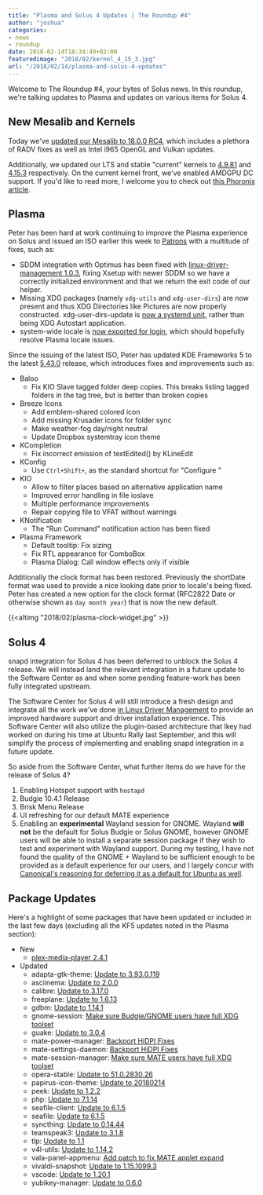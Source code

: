 ```yaml
---
title: "Plasma and Solus 4 Updates | The Roundup #4"
author: "joshua"
categories:
- news
- roundup
date: 2018-02-14T18:34:49+02:00
featuredimage: "2018/02/kernel_4_15_3.jpg"
url: "/2018/02/14/plasma-and-solus-4-updates"
---
```


Welcome to The Roundup #4, your bytes of Solus news. In this roundup, we're talking updates to Plasma and updates on various items for Solus 4.
<!--more-->

## New Mesalib and Kernels

Today we've [updated our Mesalib to 18.0.0 RC4](https://dev.solus-project.com/R2066:89d15ea723cbe045cf7d780c146e32bf231c864e), which includes a plethora of RADV fixes as well as Intel i965 OpenGL and Vulkan updates.

Additionally, we updated our LTS and stable "current" kernels to [4.9.81](https://dev.solus-project.com/R1966:576ccd1a33a9306dc7587a70725cbd24a042b5cd) and [4.15.3](https://dev.solus-project.com/R3571:52457ef36245301b4497c34aaf4998c200f18700) respectively. On the current kernel front, we've enabled AMDGPU DC support. If you'd like to read more, I welcome you to check out [this Phoronix article](https://www.phoronix.com/scan.php?page=news_item&px=AMDGPU-DC-Accepted).

## Plasma

Peter has been hard at work continuing to improve the Plasma experience on Solus and issued an ISO earlier this week to [Patrons](https://patreon.com/solus) with a multitude of fixes, such as:

- SDDM integration with Optimus has been fixed with [linux-driver-management 1.0.3](https://github.com/solus-project/linux-driver-management/releases), fixing Xsetup with newer SDDM so we have a correctly initialized environment and that we return the exit code of our helper.
- Missing XDG packages (namely `xdg-utils` and `xdg-user-dirs`) are now present and thus XDG Directories like Pictures are now properly constructed. xdg-user-dirs-update is [now a systemd unit](https://dev.solus-project.com/R3215:d2377272c5723bfa90f00cc2e9d89a07d584d2ae), rather than being XDG Autostart application.
- system-wide locale is [now exported for login](https://dev.solus-project.com/R420:bd9e6735c5ee996cab70490272b3fd43d56f15d9), which should hopefully resolve Plasma locale issues.

Since the issuing of the latest ISO, Peter has updated KDE Frameworks 5 to the latest [5.43.0](https://www.kde.org/announcements/kde-frameworks-5.43.0.php) release, which introduces fixes and improvements such as:

- Baloo
  - Fix KIO Slave tagged folder deep copies. This breaks listing tagged folders in the tag tree, but is better than broken copies
- Breeze Icons
  - Add emblem-shared colored icon
  - Add missing Krusader icons for folder sync
  - Make weather-fog day/night neutral
  - Update Dropbox systemtray icon theme
- KCompletion
  - Fix incorrect emission of textEdited() by KLineEdit
- KConfig
  - Use `Ctrl+Shift+`, as the standard shortcut for "Configure <Program>"
- KIO
  - Allow to filter places based on alternative application name
  - Improved error handling in file ioslave
  - Multiple performance improvements
  - Repair copying file to VFAT without warnings
- KNotification
  - The "Run Command" notification action has been fixed
- Plasma Framework
  - Default tooltip: Fix sizing
  - Fix RTL appearance for ComboBox
  - Plasma Dialog: Call window effects only if visible

Additionally the clock format has been restored. Previously the shortDate format was used to provide a nice looking date prior to locale's being fixed. Peter has created a new option for the clock format (RFC2822 Date or otherwise shown as `day month year`) that is now the new default.

{{<altimg "2018/02/plasma-clock-widget.jpg" >}}

## Solus 4

snapd integration for Solus 4 has been deferred to unblock the Solus 4 release. We will instead land the relevant integration in a future update to the Software Center as and when some pending feature-work has been fully integrated upstream.

The Software Center for Solus 4 will still introduce a fresh design and integrate all the work we've done [in Linux Driver Management](/2018/01/26/linux-driver-management-1-0-released) to provide an improved hardware support and driver installation experience. This Software Center will also utilize the plugin-based architecture that Ikey had worked on during his time at Ubuntu Rally last September, and this will simplify the process of implementing and enabling snapd integration in a future update.

So aside from the Software Center, what further items do we have for the release of Solus 4?

1. Enabling Hotspot support with `hostapd`
2. Budgie 10.4.1 Release
3. Brisk Menu Release
4. UI refreshing for our default MATE experience
5. Enabling an **experimental** Wayland session for GNOME. Wayland **will not** be the default for Solus Budgie or Solus GNOME, however GNOME users will be able to install a separate session package if they wish to test and experiment with Wayland support. During my testing, I have not found the quality of the GNOME + Wayland to be sufficient enough to be provided as a default experience for our users, and I largely concur with [Canonical's reasoning for deferring it as a default for Ubuntu as well](https://insights.ubuntu.com/2018/01/26/bionic-beaver-18-04-lts-to-use-xorg-by-default/).


## Package Updates

Here's a highlight of some packages that have been updated or included in the last few days (excluding all the KF5 updates noted in the Plasma section):

- New
  - [plex-media-player 2.4.1](https://dev.solus-project.com/R4050:30ce81aca259167e97db79d4607d720a4d6fa15e)
- Updated
  - adapta-gtk-theme: [Update to 3.93.0.119](https://dev.solus-project.com/R338:ce964eac7c509470ec229841c3db00275a2cb674)
  - asciinema: [Update to 2.0.0](https://dev.solus-project.com/R387:f36dac70d700a2153ba269c48bfdff32148f12d8)
  - calibre: [Update to 3.17.0](https://dev.solus-project.com/R485:25da87d9022f5870a0d5afafb3ed4c2a15593f9b)
  - freeplane: [Update to 1.6.13](https://dev.solus-project.com/R846:cf81b6979d0810eadfc636fecdbd0e7b59c3853d)
  - gdbm: [Update to 1.14.1](https://dev.solus-project.com/R879:2a6d61937c30da3f1a31afddbfc73cc782a977dc)
  - gnome-session: [Make sure Budgie/GNOME users have full XDG toolset](https://dev.solus-project.com/R990:1eb584995d87912e45378119f2bfec5882e95776)
  - guake: [Update to 3.0.4](https://dev.solus-project.com/R1116:0135301c5f8046cf62eebd1dabba4cc086305855)
  - mate-power-manager: [Backport HiDPI Fixes](https://dev.solus-project.com/R2038:34bc252f55ad68fcb8149baf76c688ffbae8ff36)
  - mate-settings-daemon: [Backport HiDPI Fixes](https://dev.solus-project.com/R2042:47689f16305fddb5fbc41c256c25dc248f152bc6)
  - mate-session-manager: [Make sure MATE users have full XDG toolset](https://dev.solus-project.com/R2041:8803b5bd5cb1580b84744c9263df92c06f326ec8)
  - opera-stable: [Update to 51.0.2830.26](https://dev.solus-project.com/R2263:2b4f4e375747cb1fc98184586990da8ad6d87066)
  - papirus-icon-theme: [Update to 20180214](https://dev.solus-project.com/R2298:ed879a1af36e9c9cb83bec3f162e0bf3553d10c6)
  - peek: [Update to 1.2.2](https://dev.solus-project.com/R2313:8dbcf39c17c7ca330278af6e2c0bade7a8818af3)
  - php: [Update to 7.1.14](https://dev.solus-project.com/R2424:7ad5afd19bd2408e1e5ed1e0945db73382491e78)
  - seafile-client: [Update to 6.1.5](https://dev.solus-project.com/R2881:66d7981f06b36f3f11ac3e41d5517fa826659274)
  - seafile: [Update to 6.1.5](https://dev.solus-project.com/R2880:17c0ffe73fc81d69010917c32c94793ff8646fba)
  - syncthing: [Update to 0.14.44](https://dev.solus-project.com/R2989:941b28a07da8dcb138d71eda2d6d805e6aaa3d80)
  - teamspeak3: [Update to 3.1.8](https://dev.solus-project.com/R3011:cb91d45a1fd480a07619c52a882ae48b2630c1d8)
  - tlp: [Update to 1.1](https://dev.solus-project.com/R3046:5f9317ef76289ec3ce123bfcc270bc478fd82739)
  - v4l-utils: [Update to 1.14.2](https://dev.solus-project.com/R3105:4e21c169679d93bd9006728a6ae35cc067347cd7)
  - vala-panel-appmenu: [Add patch to fix MATE applet expand](https://dev.solus-project.com/R3109:18a9a2918fe090270c21c25377f0a126044a2d45)
  - vivaldi-snapshot: [Update to 1.15.1099.3](https://dev.solus-project.com/R3138:3e59bcac038a860cdb97c751530f18b45f31d9d3)
  - vscode: [Update to 1.20.1](https://dev.solus-project.com/R3148:d33787f66067b35c4e2ec90c54ddaebf8f8a4fdb)
  - yubikey-manager: [Update to 0.6.0](https://dev.solus-project.com/R3307:48d848a6e93cf4fb4f01395f0f4923281155ed14)
